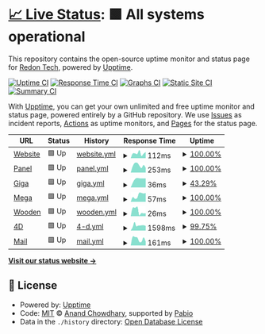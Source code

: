 # [📈 Live Status](https://status.redon.tech): <!--live status--> **🟩 All systems operational**

This repository contains the open-source uptime monitor and status page for [Redon Tech](https://redon.tech), powered by [Upptime](https://github.com/upptime/upptime).

[![Uptime CI](https://github.com/Redon-Tech/status/workflows/Uptime%20CI/badge.svg)](https://github.com/Redon-Tech/status/actions?query=workflow%3A%22Uptime+CI%22)
[![Response Time CI](https://github.com/Redon-Tech/status/workflows/Response%20Time%20CI/badge.svg)](https://github.com/Redon-Tech/status/actions?query=workflow%3A%22Response+Time+CI%22)
[![Graphs CI](https://github.com/Redon-Tech/status/workflows/Graphs%20CI/badge.svg)](https://github.com/Redon-Tech/status/actions?query=workflow%3A%22Graphs+CI%22)
[![Static Site CI](https://github.com/Redon-Tech/status/workflows/Static%20Site%20CI/badge.svg)](https://github.com/Redon-Tech/status/actions?query=workflow%3A%22Static+Site+CI%22)
[![Summary CI](https://github.com/Redon-Tech/status/workflows/Summary%20CI/badge.svg)](https://github.com/Redon-Tech/status/actions?query=workflow%3A%22Summary+CI%22)

With [Upptime](https://upptime.js.org), you can get your own unlimited and free uptime monitor and status page, powered entirely by a GitHub repository. We use [Issues](https://github.com/Redon-Tech/status/issues) as incident reports, [Actions](https://github.com/Redon-Tech/status/actions) as uptime monitors, and [Pages](https://status.redon.tech) for the status page.

<!--start: status pages-->
<!-- This summary is generated by Upptime (https://github.com/upptime/upptime) -->
<!-- Do not edit this manually, your changes will be overwritten -->
<!-- prettier-ignore -->
| URL | Status | History | Response Time | Uptime |
| --- | ------ | ------- | ------------- | ------ |
| <img alt="" src="https://icons.duckduckgo.com/ip3/redon.tech.ico" height="13"> [Website](https://redon.tech) | 🟩 Up | [website.yml](https://github.com/Redon-Tech/status/commits/HEAD/history/website.yml) | <details><summary><img alt="Response time graph" src="./graphs/website/response-time-week.png" height="20"> 112ms</summary><br><a href="https://status.redon.tech/history/website"><img alt="Response time 507" src="https://img.shields.io/endpoint?url=https%3A%2F%2Fraw.githubusercontent.com%2FRedon-Tech%2Fstatus%2FHEAD%2Fapi%2Fwebsite%2Fresponse-time.json"></a><br><a href="https://status.redon.tech/history/website"><img alt="24-hour response time 57" src="https://img.shields.io/endpoint?url=https%3A%2F%2Fraw.githubusercontent.com%2FRedon-Tech%2Fstatus%2FHEAD%2Fapi%2Fwebsite%2Fresponse-time-day.json"></a><br><a href="https://status.redon.tech/history/website"><img alt="7-day response time 112" src="https://img.shields.io/endpoint?url=https%3A%2F%2Fraw.githubusercontent.com%2FRedon-Tech%2Fstatus%2FHEAD%2Fapi%2Fwebsite%2Fresponse-time-week.json"></a><br><a href="https://status.redon.tech/history/website"><img alt="30-day response time 125" src="https://img.shields.io/endpoint?url=https%3A%2F%2Fraw.githubusercontent.com%2FRedon-Tech%2Fstatus%2FHEAD%2Fapi%2Fwebsite%2Fresponse-time-month.json"></a><br><a href="https://status.redon.tech/history/website"><img alt="1-year response time 337" src="https://img.shields.io/endpoint?url=https%3A%2F%2Fraw.githubusercontent.com%2FRedon-Tech%2Fstatus%2FHEAD%2Fapi%2Fwebsite%2Fresponse-time-year.json"></a></details> | <details><summary><a href="https://status.redon.tech/history/website">100.00%</a></summary><a href="https://status.redon.tech/history/website"><img alt="All-time uptime 99.92%" src="https://img.shields.io/endpoint?url=https%3A%2F%2Fraw.githubusercontent.com%2FRedon-Tech%2Fstatus%2FHEAD%2Fapi%2Fwebsite%2Fuptime.json"></a><br><a href="https://status.redon.tech/history/website"><img alt="24-hour uptime 100.00%" src="https://img.shields.io/endpoint?url=https%3A%2F%2Fraw.githubusercontent.com%2FRedon-Tech%2Fstatus%2FHEAD%2Fapi%2Fwebsite%2Fuptime-day.json"></a><br><a href="https://status.redon.tech/history/website"><img alt="7-day uptime 100.00%" src="https://img.shields.io/endpoint?url=https%3A%2F%2Fraw.githubusercontent.com%2FRedon-Tech%2Fstatus%2FHEAD%2Fapi%2Fwebsite%2Fuptime-week.json"></a><br><a href="https://status.redon.tech/history/website"><img alt="30-day uptime 100.00%" src="https://img.shields.io/endpoint?url=https%3A%2F%2Fraw.githubusercontent.com%2FRedon-Tech%2Fstatus%2FHEAD%2Fapi%2Fwebsite%2Fuptime-month.json"></a><br><a href="https://status.redon.tech/history/website"><img alt="1-year uptime 99.87%" src="https://img.shields.io/endpoint?url=https%3A%2F%2Fraw.githubusercontent.com%2FRedon-Tech%2Fstatus%2FHEAD%2Fapi%2Fwebsite%2Fuptime-year.json"></a></details>
| <img alt="" src="https://icons.duckduckgo.com/ip3/panel.redon.tech.ico" height="13"> [Panel](https://panel.redon.tech) | 🟩 Up | [panel.yml](https://github.com/Redon-Tech/status/commits/HEAD/history/panel.yml) | <details><summary><img alt="Response time graph" src="./graphs/panel/response-time-week.png" height="20"> 253ms</summary><br><a href="https://status.redon.tech/history/panel"><img alt="Response time 335" src="https://img.shields.io/endpoint?url=https%3A%2F%2Fraw.githubusercontent.com%2FRedon-Tech%2Fstatus%2FHEAD%2Fapi%2Fpanel%2Fresponse-time.json"></a><br><a href="https://status.redon.tech/history/panel"><img alt="24-hour response time 266" src="https://img.shields.io/endpoint?url=https%3A%2F%2Fraw.githubusercontent.com%2FRedon-Tech%2Fstatus%2FHEAD%2Fapi%2Fpanel%2Fresponse-time-day.json"></a><br><a href="https://status.redon.tech/history/panel"><img alt="7-day response time 253" src="https://img.shields.io/endpoint?url=https%3A%2F%2Fraw.githubusercontent.com%2FRedon-Tech%2Fstatus%2FHEAD%2Fapi%2Fpanel%2Fresponse-time-week.json"></a><br><a href="https://status.redon.tech/history/panel"><img alt="30-day response time 439" src="https://img.shields.io/endpoint?url=https%3A%2F%2Fraw.githubusercontent.com%2FRedon-Tech%2Fstatus%2FHEAD%2Fapi%2Fpanel%2Fresponse-time-month.json"></a><br><a href="https://status.redon.tech/history/panel"><img alt="1-year response time 335" src="https://img.shields.io/endpoint?url=https%3A%2F%2Fraw.githubusercontent.com%2FRedon-Tech%2Fstatus%2FHEAD%2Fapi%2Fpanel%2Fresponse-time-year.json"></a></details> | <details><summary><a href="https://status.redon.tech/history/panel">100.00%</a></summary><a href="https://status.redon.tech/history/panel"><img alt="All-time uptime 100.00%" src="https://img.shields.io/endpoint?url=https%3A%2F%2Fraw.githubusercontent.com%2FRedon-Tech%2Fstatus%2FHEAD%2Fapi%2Fpanel%2Fuptime.json"></a><br><a href="https://status.redon.tech/history/panel"><img alt="24-hour uptime 100.00%" src="https://img.shields.io/endpoint?url=https%3A%2F%2Fraw.githubusercontent.com%2FRedon-Tech%2Fstatus%2FHEAD%2Fapi%2Fpanel%2Fuptime-day.json"></a><br><a href="https://status.redon.tech/history/panel"><img alt="7-day uptime 100.00%" src="https://img.shields.io/endpoint?url=https%3A%2F%2Fraw.githubusercontent.com%2FRedon-Tech%2Fstatus%2FHEAD%2Fapi%2Fpanel%2Fuptime-week.json"></a><br><a href="https://status.redon.tech/history/panel"><img alt="30-day uptime 100.00%" src="https://img.shields.io/endpoint?url=https%3A%2F%2Fraw.githubusercontent.com%2FRedon-Tech%2Fstatus%2FHEAD%2Fapi%2Fpanel%2Fuptime-month.json"></a><br><a href="https://status.redon.tech/history/panel"><img alt="1-year uptime 100.00%" src="https://img.shields.io/endpoint?url=https%3A%2F%2Fraw.githubusercontent.com%2FRedon-Tech%2Fstatus%2FHEAD%2Fapi%2Fpanel%2Fuptime-year.json"></a></details>
| <img alt="" src="https://icons.duckduckgo.com/ip3/null.ico" height="13"> [Giga](giga.redon.tech) | 🟩 Up | [giga.yml](https://github.com/Redon-Tech/status/commits/HEAD/history/giga.yml) | <details><summary><img alt="Response time graph" src="./graphs/giga/response-time-week.png" height="20"> 36ms</summary><br><a href="https://status.redon.tech/history/giga"><img alt="Response time 124" src="https://img.shields.io/endpoint?url=https%3A%2F%2Fraw.githubusercontent.com%2FRedon-Tech%2Fstatus%2FHEAD%2Fapi%2Fgiga%2Fresponse-time.json"></a><br><a href="https://status.redon.tech/history/giga"><img alt="24-hour response time 36" src="https://img.shields.io/endpoint?url=https%3A%2F%2Fraw.githubusercontent.com%2FRedon-Tech%2Fstatus%2FHEAD%2Fapi%2Fgiga%2Fresponse-time-day.json"></a><br><a href="https://status.redon.tech/history/giga"><img alt="7-day response time 36" src="https://img.shields.io/endpoint?url=https%3A%2F%2Fraw.githubusercontent.com%2FRedon-Tech%2Fstatus%2FHEAD%2Fapi%2Fgiga%2Fresponse-time-week.json"></a><br><a href="https://status.redon.tech/history/giga"><img alt="30-day response time 36" src="https://img.shields.io/endpoint?url=https%3A%2F%2Fraw.githubusercontent.com%2FRedon-Tech%2Fstatus%2FHEAD%2Fapi%2Fgiga%2Fresponse-time-month.json"></a><br><a href="https://status.redon.tech/history/giga"><img alt="1-year response time 124" src="https://img.shields.io/endpoint?url=https%3A%2F%2Fraw.githubusercontent.com%2FRedon-Tech%2Fstatus%2FHEAD%2Fapi%2Fgiga%2Fresponse-time-year.json"></a></details> | <details><summary><a href="https://status.redon.tech/history/giga">43.29%</a></summary><a href="https://status.redon.tech/history/giga"><img alt="All-time uptime 7.23%" src="https://img.shields.io/endpoint?url=https%3A%2F%2Fraw.githubusercontent.com%2FRedon-Tech%2Fstatus%2FHEAD%2Fapi%2Fgiga%2Fuptime.json"></a><br><a href="https://status.redon.tech/history/giga"><img alt="24-hour uptime 100.00%" src="https://img.shields.io/endpoint?url=https%3A%2F%2Fraw.githubusercontent.com%2FRedon-Tech%2Fstatus%2FHEAD%2Fapi%2Fgiga%2Fuptime-day.json"></a><br><a href="https://status.redon.tech/history/giga"><img alt="7-day uptime 43.29%" src="https://img.shields.io/endpoint?url=https%3A%2F%2Fraw.githubusercontent.com%2FRedon-Tech%2Fstatus%2FHEAD%2Fapi%2Fgiga%2Fuptime-week.json"></a><br><a href="https://status.redon.tech/history/giga"><img alt="30-day uptime 8.05%" src="https://img.shields.io/endpoint?url=https%3A%2F%2Fraw.githubusercontent.com%2FRedon-Tech%2Fstatus%2FHEAD%2Fapi%2Fgiga%2Fuptime-month.json"></a><br><a href="https://status.redon.tech/history/giga"><img alt="1-year uptime 7.23%" src="https://img.shields.io/endpoint?url=https%3A%2F%2Fraw.githubusercontent.com%2FRedon-Tech%2Fstatus%2FHEAD%2Fapi%2Fgiga%2Fuptime-year.json"></a></details>
| <img alt="" src="https://icons.duckduckgo.com/ip3/null.ico" height="13"> [Mega](mega.redon.tech) | 🟩 Up | [mega.yml](https://github.com/Redon-Tech/status/commits/HEAD/history/mega.yml) | <details><summary><img alt="Response time graph" src="./graphs/mega/response-time-week.png" height="20"> 57ms</summary><br><a href="https://status.redon.tech/history/mega"><img alt="Response time 53" src="https://img.shields.io/endpoint?url=https%3A%2F%2Fraw.githubusercontent.com%2FRedon-Tech%2Fstatus%2FHEAD%2Fapi%2Fmega%2Fresponse-time.json"></a><br><a href="https://status.redon.tech/history/mega"><img alt="24-hour response time 66" src="https://img.shields.io/endpoint?url=https%3A%2F%2Fraw.githubusercontent.com%2FRedon-Tech%2Fstatus%2FHEAD%2Fapi%2Fmega%2Fresponse-time-day.json"></a><br><a href="https://status.redon.tech/history/mega"><img alt="7-day response time 57" src="https://img.shields.io/endpoint?url=https%3A%2F%2Fraw.githubusercontent.com%2FRedon-Tech%2Fstatus%2FHEAD%2Fapi%2Fmega%2Fresponse-time-week.json"></a><br><a href="https://status.redon.tech/history/mega"><img alt="30-day response time 46" src="https://img.shields.io/endpoint?url=https%3A%2F%2Fraw.githubusercontent.com%2FRedon-Tech%2Fstatus%2FHEAD%2Fapi%2Fmega%2Fresponse-time-month.json"></a><br><a href="https://status.redon.tech/history/mega"><img alt="1-year response time 53" src="https://img.shields.io/endpoint?url=https%3A%2F%2Fraw.githubusercontent.com%2FRedon-Tech%2Fstatus%2FHEAD%2Fapi%2Fmega%2Fresponse-time-year.json"></a></details> | <details><summary><a href="https://status.redon.tech/history/mega">100.00%</a></summary><a href="https://status.redon.tech/history/mega"><img alt="All-time uptime 100.00%" src="https://img.shields.io/endpoint?url=https%3A%2F%2Fraw.githubusercontent.com%2FRedon-Tech%2Fstatus%2FHEAD%2Fapi%2Fmega%2Fuptime.json"></a><br><a href="https://status.redon.tech/history/mega"><img alt="24-hour uptime 100.00%" src="https://img.shields.io/endpoint?url=https%3A%2F%2Fraw.githubusercontent.com%2FRedon-Tech%2Fstatus%2FHEAD%2Fapi%2Fmega%2Fuptime-day.json"></a><br><a href="https://status.redon.tech/history/mega"><img alt="7-day uptime 100.00%" src="https://img.shields.io/endpoint?url=https%3A%2F%2Fraw.githubusercontent.com%2FRedon-Tech%2Fstatus%2FHEAD%2Fapi%2Fmega%2Fuptime-week.json"></a><br><a href="https://status.redon.tech/history/mega"><img alt="30-day uptime 100.00%" src="https://img.shields.io/endpoint?url=https%3A%2F%2Fraw.githubusercontent.com%2FRedon-Tech%2Fstatus%2FHEAD%2Fapi%2Fmega%2Fuptime-month.json"></a><br><a href="https://status.redon.tech/history/mega"><img alt="1-year uptime 100.00%" src="https://img.shields.io/endpoint?url=https%3A%2F%2Fraw.githubusercontent.com%2FRedon-Tech%2Fstatus%2FHEAD%2Fapi%2Fmega%2Fuptime-year.json"></a></details>
| <img alt="" src="https://icons.duckduckgo.com/ip3/null.ico" height="13"> [Wooden](wooden.redon.tech) | 🟩 Up | [wooden.yml](https://github.com/Redon-Tech/status/commits/HEAD/history/wooden.yml) | <details><summary><img alt="Response time graph" src="./graphs/wooden/response-time-week.png" height="20"> 26ms</summary><br><a href="https://status.redon.tech/history/wooden"><img alt="Response time 63" src="https://img.shields.io/endpoint?url=https%3A%2F%2Fraw.githubusercontent.com%2FRedon-Tech%2Fstatus%2FHEAD%2Fapi%2Fwooden%2Fresponse-time.json"></a><br><a href="https://status.redon.tech/history/wooden"><img alt="24-hour response time 17" src="https://img.shields.io/endpoint?url=https%3A%2F%2Fraw.githubusercontent.com%2FRedon-Tech%2Fstatus%2FHEAD%2Fapi%2Fwooden%2Fresponse-time-day.json"></a><br><a href="https://status.redon.tech/history/wooden"><img alt="7-day response time 26" src="https://img.shields.io/endpoint?url=https%3A%2F%2Fraw.githubusercontent.com%2FRedon-Tech%2Fstatus%2FHEAD%2Fapi%2Fwooden%2Fresponse-time-week.json"></a><br><a href="https://status.redon.tech/history/wooden"><img alt="30-day response time 31" src="https://img.shields.io/endpoint?url=https%3A%2F%2Fraw.githubusercontent.com%2FRedon-Tech%2Fstatus%2FHEAD%2Fapi%2Fwooden%2Fresponse-time-month.json"></a><br><a href="https://status.redon.tech/history/wooden"><img alt="1-year response time 63" src="https://img.shields.io/endpoint?url=https%3A%2F%2Fraw.githubusercontent.com%2FRedon-Tech%2Fstatus%2FHEAD%2Fapi%2Fwooden%2Fresponse-time-year.json"></a></details> | <details><summary><a href="https://status.redon.tech/history/wooden">100.00%</a></summary><a href="https://status.redon.tech/history/wooden"><img alt="All-time uptime 30.40%" src="https://img.shields.io/endpoint?url=https%3A%2F%2Fraw.githubusercontent.com%2FRedon-Tech%2Fstatus%2FHEAD%2Fapi%2Fwooden%2Fuptime.json"></a><br><a href="https://status.redon.tech/history/wooden"><img alt="24-hour uptime 100.00%" src="https://img.shields.io/endpoint?url=https%3A%2F%2Fraw.githubusercontent.com%2FRedon-Tech%2Fstatus%2FHEAD%2Fapi%2Fwooden%2Fuptime-day.json"></a><br><a href="https://status.redon.tech/history/wooden"><img alt="7-day uptime 100.00%" src="https://img.shields.io/endpoint?url=https%3A%2F%2Fraw.githubusercontent.com%2FRedon-Tech%2Fstatus%2FHEAD%2Fapi%2Fwooden%2Fuptime-week.json"></a><br><a href="https://status.redon.tech/history/wooden"><img alt="30-day uptime 40.14%" src="https://img.shields.io/endpoint?url=https%3A%2F%2Fraw.githubusercontent.com%2FRedon-Tech%2Fstatus%2FHEAD%2Fapi%2Fwooden%2Fuptime-month.json"></a><br><a href="https://status.redon.tech/history/wooden"><img alt="1-year uptime 30.40%" src="https://img.shields.io/endpoint?url=https%3A%2F%2Fraw.githubusercontent.com%2FRedon-Tech%2Fstatus%2FHEAD%2Fapi%2Fwooden%2Fuptime-year.json"></a></details>
| <img alt="" src="https://icons.duckduckgo.com/ip3/forms.redon.tech.ico" height="13"> [4D](https://forms.redon.tech) | 🟩 Up | [4-d.yml](https://github.com/Redon-Tech/status/commits/HEAD/history/4-d.yml) | <details><summary><img alt="Response time graph" src="./graphs/4-d/response-time-week.png" height="20"> 1598ms</summary><br><a href="https://status.redon.tech/history/4-d"><img alt="Response time 1267" src="https://img.shields.io/endpoint?url=https%3A%2F%2Fraw.githubusercontent.com%2FRedon-Tech%2Fstatus%2FHEAD%2Fapi%2F4-d%2Fresponse-time.json"></a><br><a href="https://status.redon.tech/history/4-d"><img alt="24-hour response time 1561" src="https://img.shields.io/endpoint?url=https%3A%2F%2Fraw.githubusercontent.com%2FRedon-Tech%2Fstatus%2FHEAD%2Fapi%2F4-d%2Fresponse-time-day.json"></a><br><a href="https://status.redon.tech/history/4-d"><img alt="7-day response time 1598" src="https://img.shields.io/endpoint?url=https%3A%2F%2Fraw.githubusercontent.com%2FRedon-Tech%2Fstatus%2FHEAD%2Fapi%2F4-d%2Fresponse-time-week.json"></a><br><a href="https://status.redon.tech/history/4-d"><img alt="30-day response time 1456" src="https://img.shields.io/endpoint?url=https%3A%2F%2Fraw.githubusercontent.com%2FRedon-Tech%2Fstatus%2FHEAD%2Fapi%2F4-d%2Fresponse-time-month.json"></a><br><a href="https://status.redon.tech/history/4-d"><img alt="1-year response time 1267" src="https://img.shields.io/endpoint?url=https%3A%2F%2Fraw.githubusercontent.com%2FRedon-Tech%2Fstatus%2FHEAD%2Fapi%2F4-d%2Fresponse-time-year.json"></a></details> | <details><summary><a href="https://status.redon.tech/history/4-d">99.75%</a></summary><a href="https://status.redon.tech/history/4-d"><img alt="All-time uptime 99.76%" src="https://img.shields.io/endpoint?url=https%3A%2F%2Fraw.githubusercontent.com%2FRedon-Tech%2Fstatus%2FHEAD%2Fapi%2F4-d%2Fuptime.json"></a><br><a href="https://status.redon.tech/history/4-d"><img alt="24-hour uptime 100.00%" src="https://img.shields.io/endpoint?url=https%3A%2F%2Fraw.githubusercontent.com%2FRedon-Tech%2Fstatus%2FHEAD%2Fapi%2F4-d%2Fuptime-day.json"></a><br><a href="https://status.redon.tech/history/4-d"><img alt="7-day uptime 99.75%" src="https://img.shields.io/endpoint?url=https%3A%2F%2Fraw.githubusercontent.com%2FRedon-Tech%2Fstatus%2FHEAD%2Fapi%2F4-d%2Fuptime-week.json"></a><br><a href="https://status.redon.tech/history/4-d"><img alt="30-day uptime 99.76%" src="https://img.shields.io/endpoint?url=https%3A%2F%2Fraw.githubusercontent.com%2FRedon-Tech%2Fstatus%2FHEAD%2Fapi%2F4-d%2Fuptime-month.json"></a><br><a href="https://status.redon.tech/history/4-d"><img alt="1-year uptime 99.76%" src="https://img.shields.io/endpoint?url=https%3A%2F%2Fraw.githubusercontent.com%2FRedon-Tech%2Fstatus%2FHEAD%2Fapi%2F4-d%2Fuptime-year.json"></a></details>
| <img alt="" src="https://icons.duckduckgo.com/ip3/mail.redon.tech.ico" height="13"> [Mail](https://mail.redon.tech) | 🟩 Up | [mail.yml](https://github.com/Redon-Tech/status/commits/HEAD/history/mail.yml) | <details><summary><img alt="Response time graph" src="./graphs/mail/response-time-week.png" height="20"> 161ms</summary><br><a href="https://status.redon.tech/history/mail"><img alt="Response time 166" src="https://img.shields.io/endpoint?url=https%3A%2F%2Fraw.githubusercontent.com%2FRedon-Tech%2Fstatus%2FHEAD%2Fapi%2Fmail%2Fresponse-time.json"></a><br><a href="https://status.redon.tech/history/mail"><img alt="24-hour response time 257" src="https://img.shields.io/endpoint?url=https%3A%2F%2Fraw.githubusercontent.com%2FRedon-Tech%2Fstatus%2FHEAD%2Fapi%2Fmail%2Fresponse-time-day.json"></a><br><a href="https://status.redon.tech/history/mail"><img alt="7-day response time 161" src="https://img.shields.io/endpoint?url=https%3A%2F%2Fraw.githubusercontent.com%2FRedon-Tech%2Fstatus%2FHEAD%2Fapi%2Fmail%2Fresponse-time-week.json"></a><br><a href="https://status.redon.tech/history/mail"><img alt="30-day response time 167" src="https://img.shields.io/endpoint?url=https%3A%2F%2Fraw.githubusercontent.com%2FRedon-Tech%2Fstatus%2FHEAD%2Fapi%2Fmail%2Fresponse-time-month.json"></a><br><a href="https://status.redon.tech/history/mail"><img alt="1-year response time 166" src="https://img.shields.io/endpoint?url=https%3A%2F%2Fraw.githubusercontent.com%2FRedon-Tech%2Fstatus%2FHEAD%2Fapi%2Fmail%2Fresponse-time-year.json"></a></details> | <details><summary><a href="https://status.redon.tech/history/mail">100.00%</a></summary><a href="https://status.redon.tech/history/mail"><img alt="All-time uptime 100.00%" src="https://img.shields.io/endpoint?url=https%3A%2F%2Fraw.githubusercontent.com%2FRedon-Tech%2Fstatus%2FHEAD%2Fapi%2Fmail%2Fuptime.json"></a><br><a href="https://status.redon.tech/history/mail"><img alt="24-hour uptime 100.00%" src="https://img.shields.io/endpoint?url=https%3A%2F%2Fraw.githubusercontent.com%2FRedon-Tech%2Fstatus%2FHEAD%2Fapi%2Fmail%2Fuptime-day.json"></a><br><a href="https://status.redon.tech/history/mail"><img alt="7-day uptime 100.00%" src="https://img.shields.io/endpoint?url=https%3A%2F%2Fraw.githubusercontent.com%2FRedon-Tech%2Fstatus%2FHEAD%2Fapi%2Fmail%2Fuptime-week.json"></a><br><a href="https://status.redon.tech/history/mail"><img alt="30-day uptime 100.00%" src="https://img.shields.io/endpoint?url=https%3A%2F%2Fraw.githubusercontent.com%2FRedon-Tech%2Fstatus%2FHEAD%2Fapi%2Fmail%2Fuptime-month.json"></a><br><a href="https://status.redon.tech/history/mail"><img alt="1-year uptime 100.00%" src="https://img.shields.io/endpoint?url=https%3A%2F%2Fraw.githubusercontent.com%2FRedon-Tech%2Fstatus%2FHEAD%2Fapi%2Fmail%2Fuptime-year.json"></a></details>

<!--end: status pages-->

[**Visit our status website →**](https://status.redon.tech)

## 📄 License

- Powered by: [Upptime](https://github.com/upptime/upptime)
- Code: [MIT](./LICENSE) © [Anand Chowdhary](https://anandchowdhary.com), supported by [Pabio](https://pabio.com)
- Data in the `./history` directory: [Open Database License](https://opendatacommons.org/licenses/odbl/1-0/)
